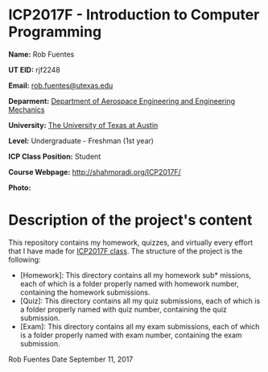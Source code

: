 # ICP2017F - Introduction to Computer Programming

__Name:__ Rob Fuentes

__UT EID:__ rjf2248

__Email:__ rob.fuentes@utexas.edu

__Deparment:__ [Department of Aerospace Engineering and Engineering Mechanics](http://ae.utexas.edu)

__University:__ [The University of Texas at Austin](http://utexas.edu)

__Level:__ Undergraduate - Freshman (1st year)

__ICP Class Position:__ Student

__Course Webpage:__ http://shahmoradi.org/ICP2017F/

__Photo:__ 

# Description of the project's content

This repository contains my homework, quizzes, and virtually every effort that I have made for [ICP2017F class](http://www.shahmoradi.org/ICP2017F/).  The structure of the project is the following:

* [Homework]: 
This directory contains all my homework sub* missions, each of which is a folder properly named with homework number, containing the homework submissions.
* [Quiz]:
This directory contains all my quiz submissions, each of which is a folder properly named with quiz number, containing the quiz submission.
* [Exam]:
This directory contains all my exam submissions, each of which is a folder properly named with exam number, containing the exam submission.

Rob Fuentes
Date September 11, 2017
